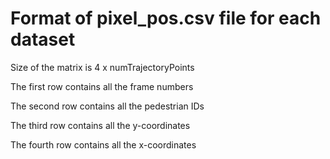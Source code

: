 # Format of pixel_pos.csv file for each dataset

Size of the matrix is 4 x numTrajectoryPoints

The first row contains all the frame numbers

The second row contains all the pedestrian IDs

The third row contains all the y-coordinates

The fourth row contains all the x-coordinates
